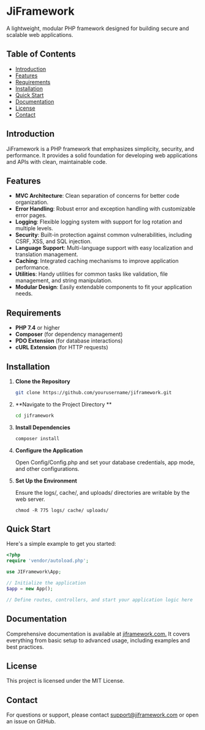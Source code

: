 # JiFramework

A lightweight, modular PHP framework designed for building secure and scalable web applications.

## Table of Contents

- [Introduction](#introduction)
- [Features](#features)
- [Requirements](#requirements)
- [Installation](#installation)
- [Quick Start](#quick-start)
- [Documentation](#documentation)
- [License](#license)
- [Contact](#contact)

## Introduction

JiFramework is a PHP framework that emphasizes simplicity, security, and performance. It provides a solid foundation for developing web applications and APIs with clean, maintainable code.

## Features

- **MVC Architecture**: Clean separation of concerns for better code organization.
- **Error Handling**: Robust error and exception handling with customizable error pages.
- **Logging**: Flexible logging system with support for log rotation and multiple levels.
- **Security**: Built-in protection against common vulnerabilities, including CSRF, XSS, and SQL injection.
- **Language Support**: Multi-language support with easy localization and translation management.
- **Caching**: Integrated caching mechanisms to improve application performance.
- **Utilities**: Handy utilities for common tasks like validation, file management, and string manipulation.
- **Modular Design**: Easily extendable components to fit your application needs.

## Requirements

- **PHP 7.4** or higher
- **Composer** (for dependency management)
- **PDO Extension** (for database interactions)
- **cURL Extension** (for HTTP requests)

## Installation

1. **Clone the Repository**

   ```bash
   git clone https://github.com/yourusername/jiframework.git
   
2. **Navigate to the Project Directory **

   ```bash
   cd jiframework

3. **Install Dependencies**

   ```bash
   composer install

4. **Configure the Application**
   
   Open Config/Config.php and set your database credentials, app mode, and other configurations.

5. **Set Up the Environment**

   Ensure the logs/, cache/, and uploads/ directories are writable by the web server.
   ```base
   chmod -R 775 logs/ cache/ uploads/

## Quick Start

Here's a simple example to get you started:

```php
<?php
require 'vendor/autoload.php';

use JIFramework\App;

// Initialize the application
$app = new App();

// Define routes, controllers, and start your application logic here

```

## Documentation

Comprehensive documentation is available at [jiframework.com.](https://jiframework.com/) It covers everything from basic setup to advanced usage, including examples and best practices.

## License

This project is licensed under the MIT License.

## Contact

For questions or support, please contact support@jiframework.com or open an issue on GitHub.


